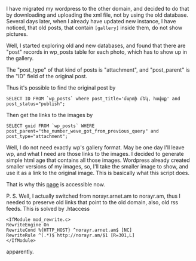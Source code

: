 
I have migrated my wordpress to the other domain, and decided to do that by downloading and uploading the xml file, not by using the old database.
Several days later, when I already have updated new instance, I have noticed, that old posts, that contain ``[gallery]`` inside them, do not show pictures.

Well, I started exploring old and new databases, and found that there are "post" records in wp_posts table for each photo, which has to show up in the gallery.

The "post_type" of that kind of posts is "attachment", and "post_parent" is the "ID" field of the original post.

Thus it's possible to find the original post by 
```
SELECT ID FROM `wp_posts` where post_title='մարտի մեկ, հավաք' and post_status="publish";
```

Then get the links to the images by
```
SELECT guid FROM `wp_posts` WHERE post_parent="the_number_weve_got_from_previous_query" and post_type="attachment";
```

Well, I do not need exactly wp's gallery format. May be one day I'll leave wp, and what I need are those links to the images. I decided to generate simple html age that contains all those images. Wordpress already created smaller versions of my images, so, I'll take the smaller image to show, and use it as a link to the original image. This is basically what this script does.

That is why this [page](http://norayr.am/weblog/2009/03/01/274/) is accessible now.

P. S. 
Well, I actually switched from norayr.arnet.am to norayr.am, thus I needed to preserve old links that point to the old domain, also, old rss feeds.
This is solved by .htaccess
```
<IfModule mod_rewrite.c>
RewriteEngine On
RewriteCond %{HTTP_HOST} ^norayr.arnet.am$ [NC]
RewriteRule ^(.*)$ http://norayr.am/$1 [R=301,L]
</IfModule>
```
apparently.
